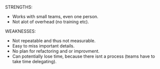 STRENGTHS:

- Works with small teams, even one person.
- Not alot of overhead (no training etc).

WEAKNESSES:

- Not repeatable and thus not measurable.
- Easy to miss important details.
- No plan for refactoring and or improvment.
- Can potentially lose time, because there isnt a process (teams have to take time delegating).
